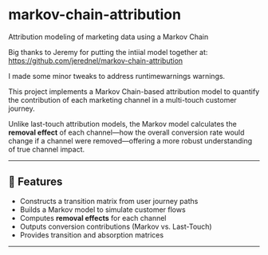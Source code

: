 # markov-chain-attribution
Attribution modeling of marketing data using a Markov Chain

Big thanks to Jeremy for putting the intiial model together at: https://github.com/jerednel/markov-chain-attribution

I made some minor tweaks to address runtimewarnings warnings.

This project implements a Markov Chain-based attribution model to quantify the contribution of each marketing channel in a multi-touch customer journey.

Unlike last-touch attribution models, the Markov model calculates the **removal effect** of each channel—how the overall conversion rate would change if a channel were removed—offering a more robust understanding of true channel impact.

---

## 🔧 Features

- Constructs a transition matrix from user journey paths
- Builds a Markov model to simulate customer flows
- Computes **removal effects** for each channel
- Outputs conversion contributions (Markov vs. Last-Touch)
- Provides transition and absorption matrices

---
